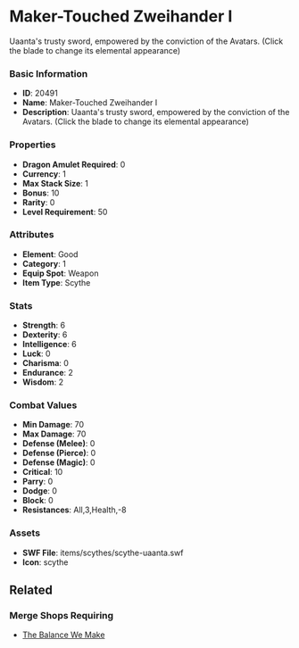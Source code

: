 # Maker-Touched Zweihander I

Uaanta's trusty sword, empowered by the conviction of the Avatars. (Click the blade to change its elemental appearance)

### Basic Information

- **ID**: 20491
- **Name**: Maker-Touched Zweihander I
- **Description**: Uaanta&#039;s trusty sword, empowered by the conviction of the Avatars. (Click the blade to change its elemental appearance)

### Properties

- **Dragon Amulet Required**: 0
- **Currency**: 1
- **Max Stack Size**: 1
- **Bonus**: 10
- **Rarity**: 0
- **Level Requirement**: 50

### Attributes

- **Element**: Good
- **Category**: 1
- **Equip Spot**: Weapon
- **Item Type**: Scythe

### Stats

- **Strength**: 6
- **Dexterity**: 6
- **Intelligence**: 6
- **Luck**: 0
- **Charisma**: 0
- **Endurance**: 2
- **Wisdom**: 2

### Combat Values

- **Min Damage**: 70
- **Max Damage**: 70
- **Defense (Melee)**: 0
- **Defense (Pierce)**: 0
- **Defense (Magic)**: 0
- **Critical**: 10
- **Parry**: 0
- **Dodge**: 0
- **Block**: 0
- **Resistances**: All,3,Health,-8

### Assets

- **SWF File**: items/scythes/scythe-uaanta.swf
- **Icon**: scythe

## Related

### Merge Shops Requiring

- [The Balance We Make](../merge-shops/358-the-balance-we-make.md)

